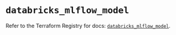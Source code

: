 # `databricks_mlflow_model`

Refer to the Terraform Registry for docs: [`databricks_mlflow_model`](https://registry.terraform.io/providers/databricks/databricks/1.90.0/docs/resources/mlflow_model).
